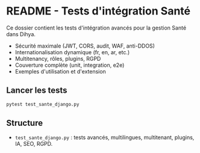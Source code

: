 # README - Tests d'intégration Santé

Ce dossier contient les tests d'intégration avancés pour la gestion Santé dans Dihya.

- Sécurité maximale (JWT, CORS, audit, WAF, anti-DDOS)
- Internationalisation dynamique (fr, en, ar, etc.)
- Multitenancy, rôles, plugins, RGPD
- Couverture complète (unit, integration, e2e)
- Exemples d'utilisation et d'extension

## Lancer les tests

```bash
pytest test_sante_django.py
```

## Structure
- `test_sante_django.py` : tests avancés, multilingues, multitenant, plugins, IA, SEO, RGPD.
